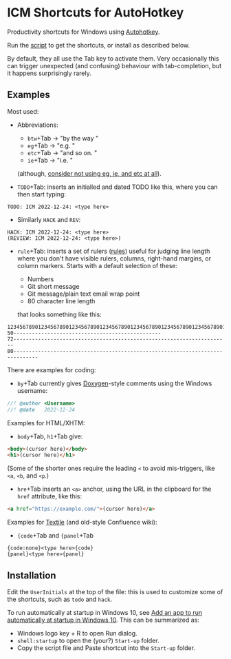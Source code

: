 ICM Shortcuts for AutoHotkey
============================

Productivity shortcuts for Windows using
[Autohotkey](https://www.autohotkey.com/).

Run the [script](ICM-shortcuts.ahk) to get the shortcuts, or install as
described below.

By default, they all use the Tab key to activate them.
Very occasionally this can trigger unexpected (and confusing) behaviour with
tab-completion, but it happens surprisingly rarely.


Examples
--------

Most used:

- Abbreviations:

  - `btw`+Tab -> "by the way "
  - `eg`+Tab -> "e.g. "
  - `etc`+Tab -> "and so on. "
  - `ie`+Tab -> "i.e. "

  (although,
  [consider not using eg, ie, and etc at all](https://insidegovuk.blog.gov.uk/2016/07/20/changes-to-the-style-guide-no-more-eg-and-ie-etc/)).

- `TODO`+Tab: inserts an initialled and dated TODO like this, where you can
  then start typing:

```console
TODO: ICM 2022-12-24: <type here>
```

- Similarly `HACK` and `REV`:

```console
HACK: ICM 2022-12-24: <type here>
(REVIEW: ICM 2022-12-24: <type here>)
```

- `rule`+Tab: inserts a set of rulers
  ([rules](https://en.wikipedia.org/wiki/Ruler)) useful for judging line length
  where you don't have visible rulers, columns, right-hand margins, or column
  markers. Starts with a default selection of these:

  - Numbers
  - Git short message
  - Git message/plain text email wrap point
  - 80 character line length

  that looks something like this:

```console
12345678901234567890123456789012345678901234567890123456789012345678901234567890
50------------------------------------------------
72----------------------------------------------------------------------
80------------------------------------------------------------------------------
```

There are examples for coding:

- `by`+Tab currently gives [Doxygen](https://www.doxygen.nl/)-style comments
using the Windows username:

```C++
//! @author <Username>
//! @date   2022-12-24
```

Examples for HTML/XHTM:

- `body`+Tab, `h1`+Tab give:

```HTML
<body>(cursor here)</body>
<h1>(cursor here)</h1>
```

(Some of the shorter ones require the leading `<` to avoid mis-triggers, like
`<a`, `<b`, and `<p`.)

- `hre`+Tab inserts an `<a>` anchor, using the URL in the clipboard for the
`href` attribute, like this:

```HTML
<a href="https://example.com/">(cursor here)</a>
```

Examples for [Textile](https://textile-lang.com/)
(and old-style Confluence wiki):

- `{code`+Tab and `{panel`+Tab

```console
{code:none}<type here>{code}
{panel}<type here>{panel}
```


Installation
------------

Edit the `UserInitials` at the top of the file: this is used to customize
some of the shortcuts, such as `todo` and `hack`.

To run automatically at startup in Windows 10, see
[Add an app to run automatically at startup in Windows 10](https://support.microsoft.com/en-us/windows/add-an-app-to-run-automatically-at-startup-in-windows-10-150da165-dcd9-7230-517b-cf3c295d89dd).
This can be summarized as:

- Windows logo key + R to open Run dialog.
- `shell:startup` to open the (your?) `Start-up` folder.
- Copy the script file and Paste shortcut into the `Start-up` folder.
